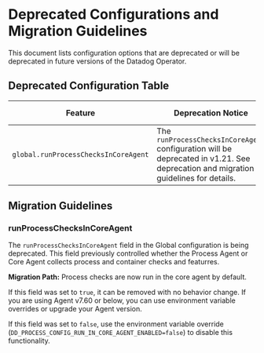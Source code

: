 # Deprecated Configurations and Migration Guidelines

This document lists configuration options that are deprecated or will be deprecated in future versions of the Datadog Operator.

## Deprecated Configuration Table

| Feature | Deprecation Notice | Deprecation Version |
|---------|-------------------|-------------------|
| `global.runProcessChecksInCoreAgent` | The `runProcessChecksInCoreAgent` configuration will be deprecated in v1.21. See deprecation and migration guidelines for details. | v1.21 |

## Migration Guidelines

### runProcessChecksInCoreAgent

The `runProcessChecksInCoreAgent` field in the Global configuration is being deprecated. This field previously controlled whether the Process Agent or Core Agent collects process and container checks and featurres.

**Migration Path:**
Process checks are now run in the core agent by default. 

If this field was set to `true`, it can be removed with no behavior change. If you are using Agent v7.60 or below, you can use environment variable overrides or upgrade your Agent version.

If this field was set to `false`, use the environment variable override (`DD_PROCESS_CONFIG_RUN_IN_CORE_AGENT_ENABLED=false`) to disable this functionality.